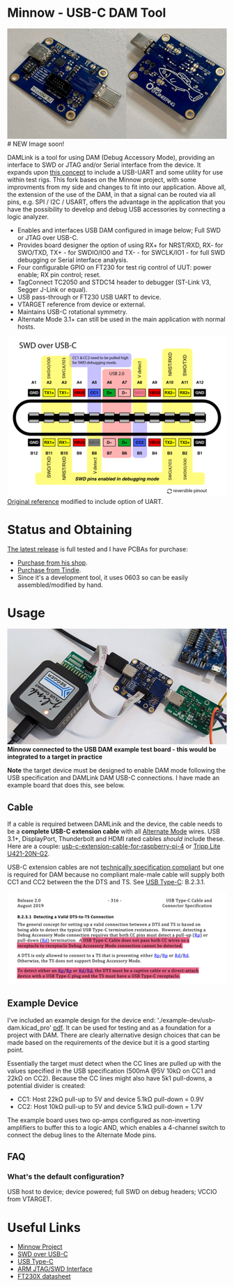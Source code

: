 # Minnow - USB-C DAM Tool

![./media/minnow-pcb.jpg](./media/minnow-pcb.jpg) # NEW Image soon!

DAMLink is a tool for using DAM (Debug Accessory Mode), providing an interface to SWD or JTAG and/or Serial interface from the device. It expands upon [this concept](https://github.com/BitterAndReal/SWD-over-USB-C) to include a USB-UART and some utility for use within test rigs. This fork bases on the Minnow project, with some improvments from my side and changes to fit into our application. Above all, the extension of the use of the DAM, in that a signal can be routed via all pins, e.g. SPI / I2C / USART, offers the advantage in the application that you have the possibility to develop and debug USB accessories by connecting a logic analyzer. 

* Enables and interfaces USB DAM configured in image below; Full SWD or JTAG over USB-C.
* Provides board designer the option of using RX+ for NRST/RXD,  RX- for SWO/TXD, TX+ - for SWDIO/IO0 and TX- - for SWCLK/IO1 - for full SWD debugging or Serial interface analysis.
* Four configurable GPIO on FT230 for test rig control of UUT: power enable; RX pin control; reset.
* TagConnect TC2050 and STDC14 header to debugger (ST-Link V3, Segger J-Link or equal).
* USB pass-through or FT230 USB UART to device.
* VTARGET reference from device or external.
* Maintains USB-C rotational symmetry.
* Alternate Mode 3.1+ can still be used in the main application with normal hosts.

![./media/swd_dam_pinout.png](./media/swd_dam_pinout.png)
[Original reference](https://github.com/BitterAndReal/SWD-over-USB-C/blob/main/images/SWD%20over%20USB-C%20Pinout-01.png) modified to include option of UART.

# Status and Obtaining

[The latest release](https://github.com/tuna-f1sh/minnow/releases/latest) is full tested and I have PCBAs for purchase:

* [Purchase from his shop](https://shop.jbrengineering.co.uk/product/minnow-usb-c-debug-accessory-mode-tool-dam/).
* [Purchase from Tindie](https://www.tindie.com/products/jbrengineering/minnow-usb-c-debug-accessory-mode-tool-dam/).
* Since it's a development tool, it uses 0603 so can be easily assembled/modified by hand.

# Usage

![Minnow R2 connected to example DAM board](./media/minnow-dam-board.jpg)
__Minnow connected to the USB DAM example test board - this would be integrated to a target in practice__



**Note** the target device must be designed to enable DAM mode following the USB specification and DAMLink DAM USB-C connections. I have made an example board that does this, see below.

## Cable

If a cable is required between DAMLinik and the device, the cable needs to be a **complete USB-C extension cable** with all [Alternate Mode](https://en.wikipedia.org/wiki/USB-C#Alternate_Mode) wires. USB 3.1+, DisplayPort, Thunderbolt and HDMI rated cables _should_ include these. Here are a couple: [usb-c-extension-cable-for-raspberry-pi-4](https://thepihut.com/products/usb-c-extension-cable-for-raspberry-pi-4) or [Tripp Lite U421-20N-G2](https://www.digikey.ch/en/products/detail/tripp-lite/U421-20N-G2/16161593).

USB-C extension cables are not [technically specification compliant](https://hackaday.com/2022/12/27/all-about-usb-c-illegal-adapters/) but one is required for DAM because no compliant male-male cable will supply both CC1 and CC2 between the the DTS and TS. See [USB Type-C](https://www.usb.org/sites/default/files/USB%20Type-C%20Spec%20R2.0%20-%20August%202019.pdf): B.2.3.1.

![highlighted USB-C Spec B.2.3.1](./media/usb-c-dam-cable.png)

## Example Device 

I've included an example design for the device end: './example-dev/usb-dam.kicad\_pro' [pdf](./example-dev/usb-dam.pdf). It can be used for testing and as a foundation for a project with DAM. There are clearly alternative design choices that can be made based on the requirements of the device but it is a good starting point. 

Essentially the target must detect when the CC lines are pulled up with the values specified in the USB specification (500mA @5V 10kΩ on CC1 and 22kΩ on CC2). Because the CC lines might also have 5k1 pull-downs, a potential divider is created:

* CC1: Host 22kΩ pull-up to 5V and device 5.1kΩ pull-down = 0.9V
* CC2: Host 10kΩ pull-up to 5V and device 5.1kΩ pull-down = 1.7V

The example board uses two op-amps configured as non-inverting amplifiers to buffer this to a logic AND, which enables a 4-channel switch to connect the debug lines to the Alternate Mode pins.

## FAQ

### What's the default configuration? 

USB host to device; device powered; full SWD on debug headers; VCCIO from VTARGET.


# Useful Links

* [Minnow Project](https://github.com/tuna-f1sh/minnow)
* [SWD over USB-C](https://github.com/BitterAndReal/SWD-over-USB-C)
* [USB Type-C](https://www.usb.org/sites/default/files/USB%20Type-C%20Spec%20R2.0%20-%20August%202019.pdf)
* [ARM JTAG/SWD Interface](https://developer.arm.com/documentation/101636/0100/Debug-and-Trace/JTAG-SWD-Interface)
* [FT230X datasheet](https://www.ftdichip.com/Support/Documents/DataSheets/ICs/DS_FT230X.pdf)

